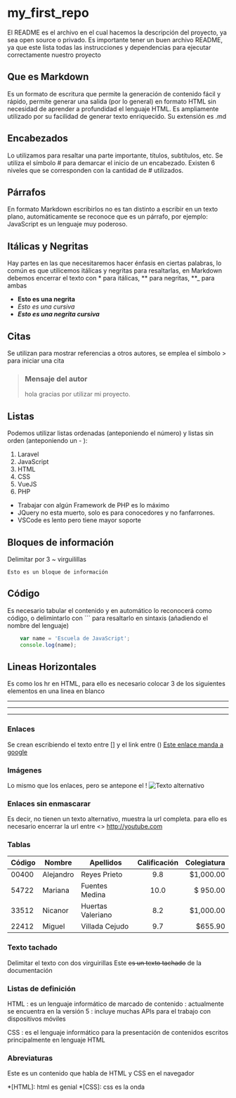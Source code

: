 # my_first_repo
El README es el archivo en el cual hacemos la descripción del proyecto, ya sea open source o privado. Es importante tener un buen archivo README, ya que este lista todas las instrucciones y dependencias para ejecutar correctamente nuestro proyecto

## Que es Markdown
Es un formato de escritura que permite la generación de contenido fácil y rápido, permite generar una salida (por lo general) en formato HTML sin necesidad de aprender a profundidad el lenguaje HTML. Es ampliamente utilizado por su facilidad de generar texto enriquecido. Su extensión es .md

## Encabezados
Lo utilizamos para resaltar una parte importante, títulos, subtítulos, etc. Se utiliza el símbolo # para demarcar el inicio de un encabezado. Existen 6 niveles que se corresponden con la cantidad de # utilizados.

## Párrafos
En formato Markdown escribirlos no es tan distinto a escribir en un texto plano, automáticamente se reconoce que es un párrafo, por ejemplo: JavaScript es un lenguaje muy poderoso.

## Itálicas y Negritas
Hay partes en las que necesitaremos hacer énfasis en ciertas palabras, lo común es que utilicemos itálicas y negritas para resaltarlas, en Markdown debemos encerrar el texto con * para itálicas, ** para negritas, **_ para ambas

+ **Esto es una negrita**
+ *Esto es una cursiva*
+ **_Esto es una negrita cursiva_**

## Citas
Se utilizan para mostrar referencias a otros autores, se emplea el símbolo > para iniciar una cita

> ### Mensaje del autor
> hola gracias por utilizar mi proyecto.

## Listas
Podemos utilizar listas ordenadas (anteponiendo el número) y listas sin orden (anteponiendo un - ):

1. Laravel
2. JavaScript
3. HTML
4. CSS
5. VueJS
6. PHP

- Trabajar con algún Framework de PHP es lo máximo
- JQuery no esta muerto, solo es para conocedores y no fanfarrones.
- VSCode es lento pero tiene mayor soporte

## Bloques de información
Delimitar por 3 ~ virguilillas
~~~
Esto es un bloque de información
~~~ 

## Código
Es necesario tabular el contenido y en automático lo reconocerá como código, o delimintarlo con ``` para resaltarlo en sintaxis (añadiendo el nombre del lenguaje)
``` javascript
    var name = 'Escuela de JavaScript';
    console.log(name);
```

## Lineas Horizontales
Es como los hr en HTML, para ello es necesario colocar 3 de los siguientes elementos en una linea en blanco
***
---
___

### Enlaces
Se crean escribiendo el texto entre [] y el link entre ()
[Este enlace manda a google](http://www.google.com)

### Imágenes
Lo mismo que los enlaces, pero se antepone el !
![Texto alternativo](http://lorempixel.com/400/200/)

### Enlaces sin enmascarar
Es decir, no tienen un texto alternativo, muestra la url completa. para ello es necesario encerrar la url entre <>
<http://youtube.com>

### Tablas
Código | Nombre | Apellidos | Calificación | Colegiatura
-- | -- | -- | :--: | --:
00400 | Alejandro | Reyes Prieto | 9.8 | $1,000.00
54722 | Mariana | Fuentes Medina | 10.0 | $ 950.00
33512 | Nicanor | Huertas Valeriano | 8.2 | $1,000.00
22412 | Miguel | Villada Cejudo | 9.7 | $655.90

### Texto tachado
Delimitar el texto con dos virguirillas
Este ~~es un texto tachado~~ de la documentación

### Listas de definición

HTML
 : es un lenguaje informático de marcado de contenido
 : actualmente se encuentra en la versión 5
 : incluye muchas APIs para el trabajo con dispositivos móviles

CSS
 : es el lenguaje informático para la presentación de contenidos escritos principalmente en lenguaje HTML

### Abreviaturas

Este es un contenido que habla de HTML y CSS en el navegador

*[HTML]: html es genial
*[CSS]: css es la onda